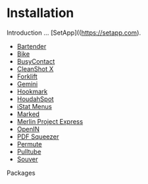 # Installation 

Introduction ... [SetApp]((https://setapp.com).

 * [Bartender](https://setapp.com/apps/bartender)
 * [Bike](https://setapp.com/apps/bike-outliner)
 * [BusyContact](https://setapp.com/apps/busycontacts)
 * [CleanShot X](https://setapp.com/apps/cleanshot)
 * [Forklift](https://setapp.com/apps/forklift)
 * [Gemini](https://setapp.com/apps/gemini)
 * [Hookmark](https://setapp.com/apps/hookmark)
 * [HoudahSpot](https://setapp.com/apps/houdahspot)
 * [iStat Menus](https://setapp.com/apps/istat-menus)
 * [Marked](https://setapp.com/apps/marked)
 * [Merlin Project Express](https://setapp.com/apps/merlin-project-express)
 * [OpenIN](https://setapp.com/apps/openin)
 * [PDF Squeezer](https://setapp.com/apps/pdf-squeezer)
 * [Permute](https://setapp.com/apps/permute)
 * [Pulltube](https://setapp.com/apps/pulltube)
 * [Souver](https://setapp.com/apps/soulver)


Packages
